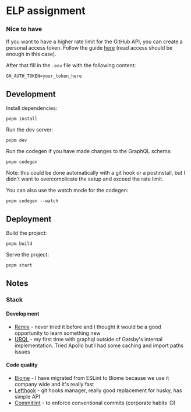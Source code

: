 # ELP assignment

### Nice to have

If you want to have a higher rate limit for the GitHub API, you can create a personal access token. Follow the guide [here](https://docs.github.com/en/authentication/keeping-your-account-and-data-secure/managing-your-personal-access-tokens) (read access should be enough in this case).

After that fill in the `.env` file with the following content:

```shellscript
GH_AUTH_TOKEN=your_token_here
```

## Development

Install dependencies:

```shellscript
pnpm install
```

Run the dev server:

```shellscript
pnpm dev
```

Run the codegen if you have made changes to the GraphQL schema:

```shellscript
pnpm codegen
```

Note: this could be done automatically with a git hook or a postinstall, but I didn't want to overcomplicate the setup and exceed the rate limit.

You can also use the watch mode for the codegen:

```shellscript
pnpm codegen --watch
```

## Deployment

Build the project:

```shellscript
pnpm build
```

Serve the project:

```shellscript
pnpm start
```

## Notes

### Stack

#### Development

- [Remix](https://remix.run/) - never tried it before and I thought it would be a good opportunity to learn something new
- [URQL](https://github.com/urql-graphql/urql) - my first time with graphql outside of Gatsby's internal implementation. Tried Apollo but I had some caching and import paths issues

#### Code quality

- [Biome](https://biome.sh/) - I have migrated from ESLint to Biome because we use it company wide and it's really fast
- [Lefthook](https://github.com/evilmartians/lefthook) - git hooks manager, really good replacement for husky, has simple API
- [Commitlint](https://commitlint.js.org/) - to enforce conventional commits (corporate habits :D)

